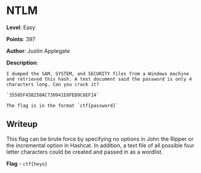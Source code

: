 # NTLM
**Level**: Easy

**Points**: 397

**Author**: Justin Applegate

**Description**:
```
I dumped the SAM, SYSTEM, and SECURITY files from a Windows machine and retrieved this hash. A text document said the password is only 4 characters long. Can you crack it?

`35505F45B250AC730941E8FED9C6EF14`

The flag is in the format `ctf{password}`
```

## Writeup
This flag can be brute force by specifying no options in John the Ripper or the incremental option in Hashcat. In addition, a text file of all possible four letter characters could be created and passed in as a wordlist. 

**Flag** - `ctf{heyo}`